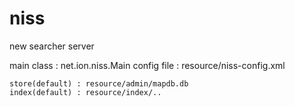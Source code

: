 niss
====

new searcher server

main class : net.ion.niss.Main
config file : resource/niss-config.xml
	
	store(default) : resource/admin/mapdb.db
	index(default) : resource/index/..

 